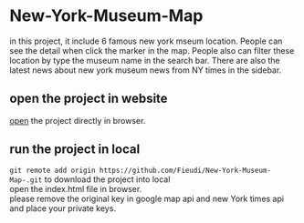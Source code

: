 # New-York-Museum-Map
in this project, it include 6 famous new york mseum location. People can see the detail when click the marker in the map. People also can filter these location by type the museum name in the search bar. There are also the latest news about new york museum news from NY times in the sidebar.

## open the project in website
[open](https://fieudi.github.io/New-York-Museum-Map-/) the project directly in browser.

## run the project in local
`git remote add origin https://github.com/Fieudi/New-York-Museum-Map-.git` to download the project into local<br />
open the index.html file in browser.<br />
please remove the original key in google map api and new York times api and place your private keys.
